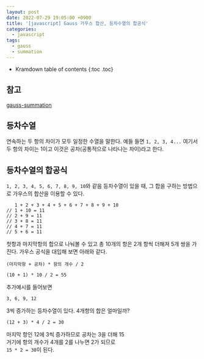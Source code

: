 ```yaml
---
layout: post
date: 2022-07-29 19:05:00 +0900
title: '[javascript] Gauss 가우스 합산, 등차수열의 합공식'
categories:
  - javascript
tags:
  - gauss
  - summation
---
```


* Kramdown table of contents
{:toc .toc}

## 참고

[gauss-summation](https://letstalkscience.ca/educational-resources/backgrounders/gauss-summation)


## 등차수열

연속하는 두 항의 차이가 모두 일정한 수열을 말한다. 예들 들면 `1, 2, 3, 4...` 여기서 두 항의 차이는 1이고 이것은 공차(공통적으로 나타나는 차이)라고 한다. 

## 등차수열의 합공식

`1, 2, 3, 4, 5, 6, 7, 8, 9, 10`와 같음 등차수열이 있을 때, 그 합을 구하는 방법으로 가우스의 합산을 이용할 수 있다. 

```
   1 + 2 + 3 + 4 + 5 + 6 + 7 + 8 + 9 + 10
// 1 + 10 = 11
// 2 + 9 = 11
// 3 + 8 = 11
// 4 + 7 = 11
// 5 + 6 = 11
```

첫항과 마지막항의 합으로 나눠볼 수 있고 총 10개의 항은 2개 항씩 더해져 5개 쌍을 가진다. 가우스 공식을 대입해 보면 아래와 같다.

`(마지막항 + 공차) * 항의 개수 / 2`  

`(10 + 1) * 10 / 2 = 55`

추가예시를 들어보면

```
3, 6, 9, 12
```
3씩 증가하는 등차수열이 있다. 4개항의 합은 얼마일까?

```
(12 + 3) * 4 / 2 = 30
```

마지막 항인 12에 3씩 증가하므로 공차는 3을 더해 15  
거기에 항의 개수가 4개를 2를 나누면 2가 되므로  
`15 * 2 = 30`이 된다. 




